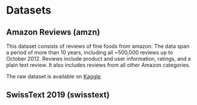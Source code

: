 # Datasets

## Amazon Reviews (amzn)

This dataset consists of reviews of fine foods from amazon. The data span a period of more than 10 years, including all ~500,000 reviews up to October 2012. Reviews include product and user information, ratings, and a plain text review. It also includes reviews from all other Amazon categories.

The raw dataset is available on [Kaggle](https://www.kaggle.com/snap/amazon-fine-food-reviews).

## SwissText 2019 (swisstext)